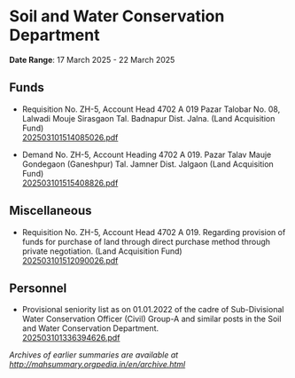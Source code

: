 # Soil and Water Conservation Department

**Date Range**: 17 March 2025 - 22 March 2025


## Funds
- Requisition No. ZH-5, Account Head 4702 A 019 Pazar Talobar No. 08, Lalwadi Mouje Sirasgaon Tal. Badnapur Dist. Jalna. (Land Acquisition Fund)\
  [202503101514085026.pdf](https://gr.maharashtra.gov.in/Site/Upload/Government%20Resolutions/English/202503101514085026.pdf)

- Demand No. ZH-5, Account Heading 4702 A 019. Pazar Talav Mauje Gondegaon (Ganeshpur) Tal. Jamner Dist. Jalgaon (Land Acquisition Fund)\
  [202503101515408826.pdf](https://gr.maharashtra.gov.in/Site/Upload/Government%20Resolutions/English/202503101515408826.pdf)

## Miscellaneous
- Requisition No. ZH-5, Account Head 4702 A 019. Regarding provision of funds for purchase of land through direct purchase method through private negotiation. (Land Acquisition Fund)\
  [202503101512090026.pdf](https://gr.maharashtra.gov.in/Site/Upload/Government%20Resolutions/English/202503101512090026.pdf)

## Personnel
- Provisional seniority list as on 01.01.2022 of the cadre of Sub-Divisional Water Conservation Officer (Civil) Group-A and similar posts in the Soil and Water Conservation Department.\
  [202503101336394626.pdf](https://gr.maharashtra.gov.in/Site/Upload/Government%20Resolutions/English/202503101336394626.pdf)


*Archives of earlier summaries are available at http://mahsummary.orgpedia.in/en/archive.html*
